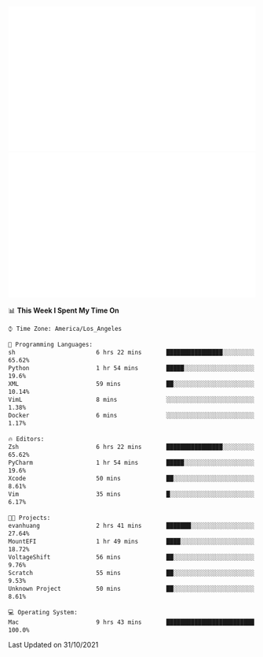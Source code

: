 <a href="https://github.com/jstrieb/github-stats">
 
![](https://github.com/evanhuang117/github-stats/blob/master/generated/overview.svg)
![](https://github.com/evanhuang117/github-stats/blob/master/generated/languages.svg)

</a>

<!--START_SECTION:waka-->
📊 **This Week I Spent My Time On** 

```text
⌚︎ Time Zone: America/Los_Angeles

💬 Programming Languages: 
sh                       6 hrs 22 mins       ████████████████░░░░░░░░░   65.62% 
Python                   1 hr 54 mins        █████░░░░░░░░░░░░░░░░░░░░   19.6% 
XML                      59 mins             ██░░░░░░░░░░░░░░░░░░░░░░░   10.14% 
VimL                     8 mins              ░░░░░░░░░░░░░░░░░░░░░░░░░   1.38% 
Docker                   6 mins              ░░░░░░░░░░░░░░░░░░░░░░░░░   1.17%

🔥 Editors: 
Zsh                      6 hrs 22 mins       ████████████████░░░░░░░░░   65.62% 
PyCharm                  1 hr 54 mins        █████░░░░░░░░░░░░░░░░░░░░   19.6% 
Xcode                    50 mins             ██░░░░░░░░░░░░░░░░░░░░░░░   8.61% 
Vim                      35 mins             █░░░░░░░░░░░░░░░░░░░░░░░░   6.17%

🐱‍💻 Projects: 
evanhuang                2 hrs 41 mins       ███████░░░░░░░░░░░░░░░░░░   27.64% 
MountEFI                 1 hr 49 mins        ████░░░░░░░░░░░░░░░░░░░░░   18.72% 
VoltageShift             56 mins             ██░░░░░░░░░░░░░░░░░░░░░░░   9.76% 
Scratch                  55 mins             ██░░░░░░░░░░░░░░░░░░░░░░░   9.53% 
Unknown Project          50 mins             ██░░░░░░░░░░░░░░░░░░░░░░░   8.61%

💻 Operating System: 
Mac                      9 hrs 43 mins       █████████████████████████   100.0%

```


 Last Updated on 31/10/2021
<!--END_SECTION:waka-->
